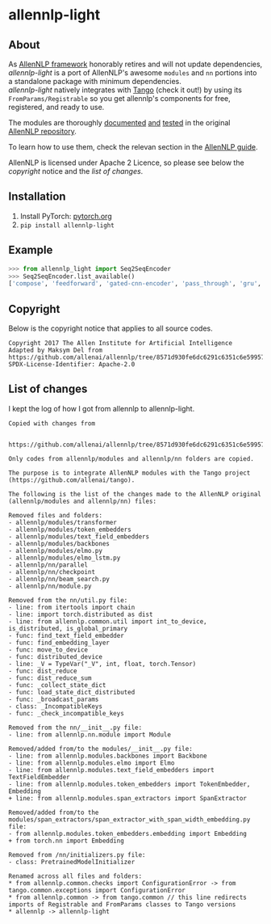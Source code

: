 # allennlp-light

## About 

As [AllenNLP framework](https://github.com/allenai/allennlp) honorably retires and will not update dependencies, *allennlp-light* is a port of AllenNLP's awesome `modules` and `nn` portions into a standalone package with minimum dependencies.\
*allennlp-light* natively integrates with [Tango](https://github.com/allenai/tango) (check it out!) by using its `FromParams/Registrable` so you get allennlp's components for free, registered, and ready to use.

The modules are thoroughly [documented](https://docs.allennlp.org/main/) [and](https://github.com/allenai/allennlp/tree/main/tests/nn) [tested](https://github.com/allenai/allennlp/tree/main/tests/modules) in the original [AllenNLP repository](https://github.com/allenai/allennlp).

To learn how to use them, check the relevan section in the [AllenNLP guide](https://guide.allennlp.org/common-architectures).

AllenNLP is licensed under Apache 2 Licence, so please see below the *copyright* notice and the *list of changes*.

## Installation

1) Install PyTorch: [pytorch.org](https://pytorch.org/)
2) `pip install allennlp-light`

## Example
    
```python
>>> from allennlp_light import Seq2SeqEncoder
>>> Seq2SeqEncoder.list_available()
['compose', 'feedforward', 'gated-cnn-encoder', 'pass_through', 'gru', 'lstm', 'rnn', 'augmented_lstm', 'alternating_lstm', 'stacked_bidirectional_lstm', 'pytorch_transformer']
```

## Copyright

Below is the copyright notice that applies to all source codes.

```
Copyright 2017 The Allen Institute for Artificial Intelligence
Adapted by Maksym Del from https://github.com/allenai/allennlp/tree/8571d930fe6dc6291c6351c6e599576b007cf22f
SPDX-License-Identifier: Apache-2.0
```

## List of changes

I kept the log of how I got from allennlp to allennlp-light.

```
Copied with changes from 
   
    https://github.com/allenai/allennlp/tree/8571d930fe6dc6291c6351c6e599576b007cf22f

Only codes from allennlp/modules and allennlp/nn folders are copied.

The purpose is to integrate AllenNLP modules with the Tango project (https://github.com/allenai/tango).

The following is the list of the changes made to the AllenNLP original (allennlp/modules and allennlp/nn) files:

Removed files and folders:
- allennlp/modules/transformer
- allennlp/modules/token_embedders
- allennlp/modules/text_field_embedders
- allennlp/modules/backbones
- allennlp/modules/elmo.py
- allennlp/modules/elmo_lstm.py
- allennlp/nn/parallel
- allennlp/nn/checkpoint
- allennlp/nn/beam_search.py
- allennlp/nn/module.py

Removed from the nn/util.py file:
- line: from itertools import chain
- line: import torch.distributed as dist
- line: from allennlp.common.util import int_to_device, is_distributed, is_global_primary
- func: find_text_field_embedder
- func: find_embedding_layer
- func: move_to_device
- func: distributed_device
- line: _V = TypeVar("_V", int, float, torch.Tensor)
- func: dist_reduce
- func: dist_reduce_sum
- func: _collect_state_dict
- func: load_state_dict_distributed
- func: _broadcast_params
- class: _IncompatibleKeys
- func: _check_incompatible_keys 

Removed from the nn/__init__.py file:
- line: from allennlp.nn.module import Module

Removed/added from/to the modules/__init__.py file:
- line: from allennlp.modules.backbones import Backbone
- line: from allennlp.modules.elmo import Elmo
- line: from allennlp.modules.text_field_embedders import TextFieldEmbedder
- line: from allennlp.modules.token_embedders import TokenEmbedder, Embedding
+ line: from allennlp.modules.span_extractors import SpanExtractor

Removed/added from/to the modules/span_extractors/span_extractor_with_span_width_embedding.py file:
- from allennlp.modules.token_embedders.embedding import Embedding
+ from torch.nn import Embedding

Removed from /nn/initializers.py file:
- class: PretrainedModelInitializer

Renamed across all files and folders:
* from allennlp.common.checks import ConfigurationError -> from tango.common.exceptions import ConfigurationError 
* from allennlp.common -> from tango.common // this line redirects imports of Registrable and FromParams classes to Tango versions
* allennlp -> allennlp-light
```